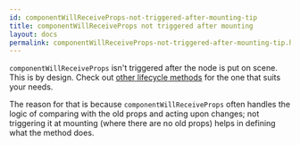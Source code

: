 ```yaml
---
id: componentWillReceiveProps-not-triggered-after-mounting-tip
title: componentWillReceiveProps not triggered after mounting
layout: docs
permalink: componentWillReceiveProps-not-triggered-after-mounting-tip.html
---
```


`componentWillReceiveProps` isn't triggered after the node is put on scene. This is by design. Check out [other lifecycle methods](component-specs.html) for the one that suits your needs.

The reason for that is because `componentWillReceiveProps` often handles the logic of comparing with the old props and acting upon changes; not triggering it at mounting (where there are no old props) helps in defining what the method does.
